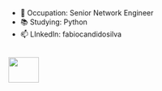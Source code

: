 ##

- 🔭 Occupation: Senior Network Engineer
- 📚 Studying: Python
- 📫 LInkedIn: fabiocandidosilva

<div style="display: inline_block"><br>
 <img align="center" height="50" width="60" src="https://cdn.jsdelivr.net/gh/devicons/devicon/icons/python/python-original-wordmark.svg" />
</div>
